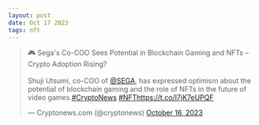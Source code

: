 ```yaml
---
layout: post
date: Oct 17 2023
tags: nft
---
```


<blockquote class="twitter-tweet"><p lang="en" dir="ltr">🎮 Sega&#39;s Co-COO Sees Potential in Blockchain Gaming and NFTs – Crypto Adoption Rising?<br><br>Shuji Utsumi, co-COO of <a href="https://twitter.com/SEGA?ref_src=twsrc%5Etfw">@SEGA</a>, has expressed optimism about the potential of blockchain gaming and the role of NFTs in the future of video games.<a href="https://twitter.com/hashtag/CryptoNews?src=hash&amp;ref_src=twsrc%5Etfw">#CryptoNews</a> <a href="https://twitter.com/hashtag/NFT?src=hash&amp;ref_src=twsrc%5Etfw">#NFT</a><a href="https://t.co/I7jK7eUPQF">https://t.co/I7jK7eUPQF</a></p>&mdash; Cryptonews.com (@cryptonews) <a href="https://twitter.com/cryptonews/status/1713919571030118570?ref_src=twsrc%5Etfw">October 16, 2023</a></blockquote> <script async src="https://platform.twitter.com/widgets.js" charset="utf-8"></script>
